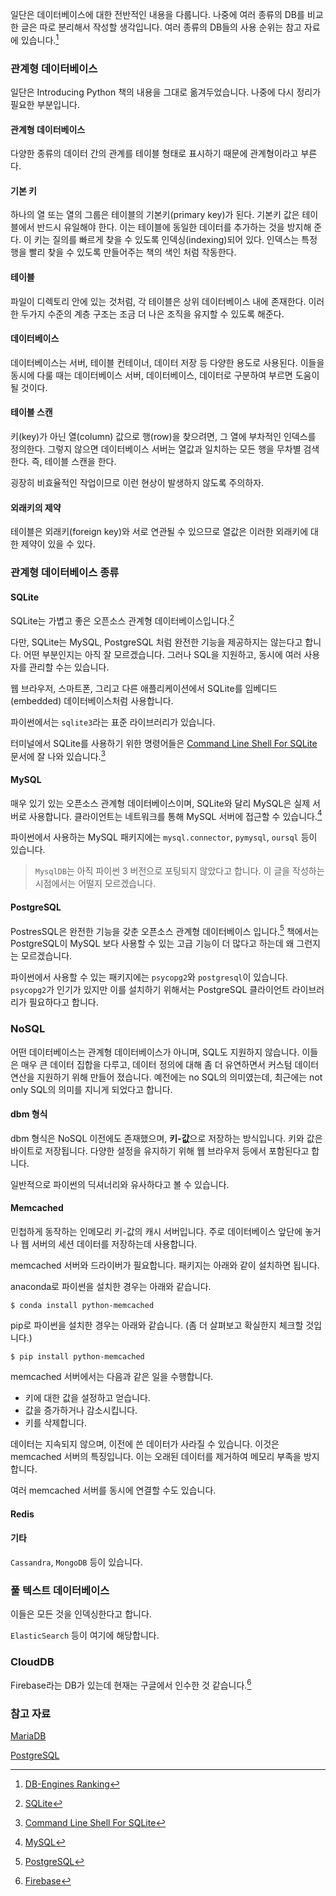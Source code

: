 일단은 데이터베이스에 대한 전반적인 내용을 다룹니다. 나중에 여러 종류의 DB를 비교한 글은 따로 분리해서 작성할 생각입니다. 여러 종류의 DB들의 사용 순위는 참고 자료에 있습니다.[^DB-Engines Ranking]

### 관계형 데이터베이스

일단은 Introducing Python 책의 내용을 그대로 옮겨두었습니다. 나중에 다시 정리가 필요한 부분입니다.

#### 관계형 데이터베이스

다양한 종류의 데이터 간의 관계를 테이블 형태로 표시하기 때문에 관계형이라고 부른다.
 
#### 기본 키

하나의 열 또는 열의 그룹은 테이블의 기본키(primary key)가 된다. 기본키 값은 테이블에서 반드시 유일해야 한다. 이는 테이블에 동일한 데이터를 추가하는 것을 방지해 준다. 이 키는 질의를 빠르게 찾을 수 있도록 인덱싱(indexing)되어 있다. 인덱스는 특정 행을 빨리 찾을 수 있도록 만들어주는 책의 색인 처럼 작동한다.

#### 테이블 

파일이 디렉토리 안에 있는 것처럼, 각 테이블은 상위 데이터베이스 내에 존재한다. 이러한 두가지 수준의 계층 구조는 조금 더 나은 조직을 유지할 수 있도록 해준다.

#### 데이터베이스

데이터베이스는 서버, 테이블 컨테이너, 데이터 저장 등 다양한 용도로 사용된다. 이들을 동시에 다룰 때는 데이터베이스 서버, 데이터베이스, 데이터로 구분하여 부르면 도움이 될 것이다. 

#### 테이블 스캔

키(key)가 아닌 열(column) 값으로 행(row)을 찾으려면, 그 열에 부차적인 인덱스를 정의한다. 그렇지 않으면 데이터베이스 서버는 열값과 일치하는 모든 행을 무차별 검색한다. 즉, 테이블 스캔을 한다. 

굉장히 비효율적인 작업이므로 이런 현상이 발생하지 않도록 주의하자.

#### 외래키의 제약

테이블은 외래키(foreign key)와 서로 연관될 수 있으므로 열값은 이러한 외래키에 대한 제약이 있을 수 있다.

### 관계형 데이터베이스 종류

#### SQLite

SQLite는 가볍고 좋은 오픈소스 관계형 데이터베이스입니다.[^SQLite] 

다만, SQLite는 MySQL, PostgreSQL 처럼 완전한 기능을 제공하지는 않는다고 합니다. 어떤 부분인지는 아직 잘 모르겠습니다. 그러나 SQL을 지원하고, 동시에 여러 사용자를 관리할 수는 있습니다.

웹 브라우저, 스마트폰, 그리고 다른 애플리케이션에서 SQLite를 임베디드(embedded) 데이터베이스처럼 사용합니다.

파이썬에서는 `sqlite3`라는 표준 라이브러리가 있습니다.

터미널에서 SQLite를 사용하기 위한 명령어들은 [Command Line Shell For SQLite](https://www.sqlite.org/cli.html) 문서에 잘 나와 있습니다.[^SQLiteCommand]

#### MySQL

매우 있기 있는 오픈소스 관계형 데이터베이스이며, SQLite와 달리 MySQL은 실제 서버로 사용합니다. 클라이언트는 네트워크를 통해 MySQL 서버에 접근할 수 있습니다.[^MySQL]

파이썬에서 사용하는 MySQL 패키지에는 `mysql.connector`, `pymysql`, `oursql` 등이 있습니다. 

> `MysqlDB`는 아직 파이썬 3 버전으로 포팅되지 않았다고 합니다. 이 글을 작성하는 시점에서는 어떨지 모르겠습니다.

#### PostgreSQL

PostresSQL은 완전한 기능을 갖춘 오픈소스 관계형 데이터베이스 입니다.[^PostgreSQL] 책에서는 PostgreSQL이 MySQL 보다 사용할 수 있는 고급 기능이 더 많다고 하는데 왜 그런지는 모르겠습니다.

파이썬에서 사용할 수 있는 패키지에는 `psycopg2`와 `postgresql`이 있습니다. `psycopg2`가 인기가 있지만 이를 설치하기 위해서는 PostgreSQL 클라이언트 라이브러리가 필요하다고 합니다.

### NoSQL

어떤 데이터베이스는 관계형 데이터베이스가 아니며, SQL도 지원하지 않습니다. 이들은 매우 큰 데이터 집합을 다루고, 데이터 정의에 대해 좀 더 유연하면서 커스텀 데이터 연산을 지원하기 위해 만들어 졌습니다. 예전에는 no SQL의 의미였는데, 최근에는 not only SQL의 의미를 지니게 되었다고 합니다. 

#### dbm 형식

dbm 형식은 NoSQL 이전에도 존재했으며, **키-값**으로 저장하는 방식입니다. 키와 값은 바이트로 저장됩니다. 다양한 설정을 유지하기 위해 웹 브라우저 등에서 포함된다고 합니다. 

일반적으로 파이썬의 딕셔너리와 유사하다고 볼 수 있습니다.

#### Memcached 

민첩하게 동작하는 인메모리 키-값의 캐시 서버입니다. 주로 데이터베이스 앞단에 놓거나 웹 서버의 세션 데이터를 저장하는데 사용합니다. 

memcached 서버와 드라이버가 필요합니다. 패키지는 아래와 같이 설치하면 됩니다.

anaconda로 파이썬을 설치한 경우는 아래와 같습니다.

```
$ conda install python-memcached
```

pip로 파이썬을 설치한 경우는 아래와 같습니다. (좀 더 살펴보고 확실한지 체크할 것입니다.)

```
$ pip install python-memcached 
```

memcached 서버에서는 다음과 같은 일을 수행합니다.

* 키에 대한 값을 설정하고 얻습니다.
* 값을 증가하거나 감소시킵니다.
* 키를 삭제합니다.

데이터는 지속되지 않으며, 이전에 쓴 데이터가 사라질 수 있습니다. 이것은 memcached 서버의 특징입니다. 이는 오래된 데이터를 제거하여 메모리 부족을 방지합니다.

여러 memcached 서버를 동시에 연결할 수도 있습니다.

#### Redis

#### 기타

`Cassandra`, `MongoDB` 등이 있습니다. 

### 풀 텍스트 데이터베이스

이들은 모든 것을 인덱싱한다고 합니다.

`ElasticSearch` 등이 여기에 해당합니다.

### CloudDB

Firebase라는 DB가 있는데 현재는 구글에서 인수한 것 같습니다.[^firebase]

### 참고 자료

[^SQLite]: [SQLite](http://www.sqlite.org)
 
[^MySQL]: [MySQL](http://www.mysql.com)

[^DB-Engines Ranking]: [DB-Engines Ranking](http://db-engines.com/en/ranking)

[MariaDB](https://mariadb.org)

[^PostgreSQL]: [PostgreSQL](http://www.postgresql.org)

[PostgreSQL](https://en.wikipedia.org/wiki/PostgreSQL)

[^firebase]: [Firebase](https://www.firebase.com)

[^SQLiteCommand]: [Command Line Shell For SQLite](https://www.sqlite.org/cli.html)

